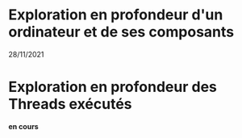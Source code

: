 # Exploration en profondeur d'un ordinateur et de ses composants

28/11/2021

# Exploration en profondeur des Threads exécutés

**en cours**

